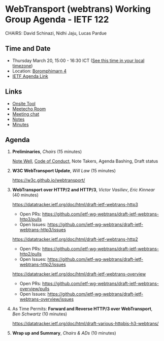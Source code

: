 # WebTransport (webtrans) Working Group Agenda - IETF 122

CHAIRS: David Schinazi, Nidhi Jaju, Lucas Pardue

## Time and Date

* Thursday March 20, 15:00 - 16:30 ICT ([See this time in your local timezone](https://www.timeanddate.com/worldclock/fixedtime.html?msg=WEBTRANS+at+IETF+122&iso=20250320T15&p1=28&ah=1&am=30))
* Location: [Boromphimarn 4](https://datatracker.ietf.org/meeting/122/floor-plan?room=boromphimarn-4)
* [IETF Agenda Link](https://datatracker.ietf.org/meeting/122/agenda/?show=webtrans)

## Links

* [Onsite Tool](https://meetings.conf.meetecho.com/onsite122/?group=webtrans&short=webtrans&item=1)
* [Meetecho Room](https://meetings.conf.meetecho.com/ietf122/?group=webtrans&short=webtrans&item=1)
* [Meeting chat](https://zulip.ietf.org/#narrow/stream/webtrans)
* [Notes](https://notes.ietf.org/notes-ietf-122-webtrans)
* [Minutes](https://datatracker.ietf.org/doc/minutes-122-webtrans/)

## Agenda

1. **Preliminaries**, _Chairs_ (15 minutes)

   [Note Well](https://www.ietf.org/about/note-well/), [Code of Conduct](https://www.rfc-editor.org/rfc/rfc7154.html), Note Takers, Agenda Bashing, Draft status

2. **W3C WebTransport Update**, _Will Law_ (15 minutes)

   https://w3c.github.io/webtransport/

3. **WebTransport over HTTP/2 and HTTP/3**, _Victor Vasiliev_, _Eric Kinnear_ (40 minutes)
   
   https://datatracker.ietf.org/doc/html/draft-ietf-webtrans-http3
   - Open PRs: https://github.com/ietf-wg-webtrans/draft-ietf-webtrans-http3/pulls
   - Open Issues: https://github.com/ietf-wg-webtrans/draft-ietf-webtrans-http3/issues

   https://datatracker.ietf.org/doc/html/draft-ietf-webtrans-http2
   - Open PRs: https://github.com/ietf-wg-webtrans/draft-ietf-webtrans-http2/pulls
   - Open Issues: https://github.com/ietf-wg-webtrans/draft-ietf-webtrans-http2/issues

   https://datatracker.ietf.org/doc/html/draft-ietf-webtrans-overview
   - Open PRs: https://github.com/ietf-wg-webtrans/draft-ietf-webtrans-overview/pulls
   - Open Issues: https://github.com/ietf-wg-webtrans/draft-ietf-webtrans-overview/issues

4. As Time Permits: **Forward and Reverse HTTP/3 over WebTransport**, _Ben Schwartz_ (10 minutes)

   https://datatracker.ietf.org/doc/html/draft-various-httpbis-h3-webtrans/

5. **Wrap up and Summary**, _Chairs & ADs_ (10 minutes)
